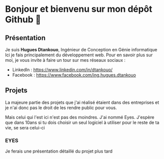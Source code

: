 # Bonjour et bienvenu sur mon dépôt Github 👋

## Présentation

Je suis **Hugues Dtankouo**, Ingénieur de Conception en Génie informatique
Ici je fais principalement du développement web.
Pour en savoir plus sur moi, je vous invite à faire un tour sur mes réseaux sociaux :
- LinkedIn : https://www.linkedin.com/in/dtankouo/
- Facebook : https://www.facebook.com/ing.hugues.dtankouo

## Projets

La majeure partie des projets que j'ai réalisé étaient dans des entreprises et je n'ai donc pas le droit de les rendre public pour vous.

Mais celui qui l'est ici n'est pas des moindres. J'ai nommé Eyes. J'espère que dans 10ans si tu dois choisir un seul logiciel à utiliser pour le reste de ta vie, se sera celui-ci

### EYES

Je ferais une présentation détaillé du projet plus tard

<!--
**Hugues-DTANKOUO/Hugues-DTANKOUO** is a ✨ _special_ ✨ repository because its `README.md` (this file) appears on your GitHub profile.

Here are some ideas to get you started:

- 🔭 I’m currently working on ...
- 🌱 I’m currently learning ...
- 👯 I’m looking to collaborate on ...
- 🤔 I’m looking for help with ...
- 💬 Ask me about ...
- 📫 How to reach me: ...
- 😄 Pronouns: ...
- ⚡ Fun fact: ...
-->
